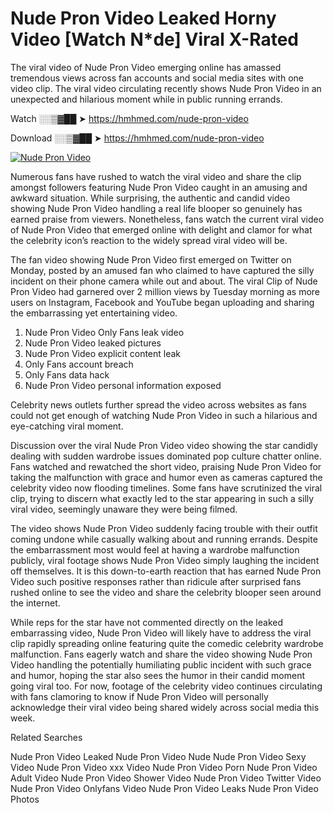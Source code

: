 ﻿# Nude Pron Video Leaked Horny Video [Watch N*de] Viral X-Rated

The viral video of ﻿Nude Pron Video emerging online has amassed tremendous views across fan accounts and social media sites with one video clip. The viral video circulating recently shows ﻿Nude Pron Video in an unexpected and hilarious moment while in public running errands. 

Watch ░░▒▓██ ➤ https://hmhmed.com/nude-pron-video

Download ░░▒▓██ ➤ https://hmhmed.com/nude-pron-video

[![Nude Pron Video](https://i.imgur.com/dJHk4Zq.gif)](https://hmhmed.com/nude-pron-video)

Numerous fans have rushed to watch the viral video and share the clip amongst followers featuring ﻿Nude Pron Video caught in an amusing and awkward situation. While surprising, the authentic and candid video showing ﻿Nude Pron Video handling a real life blooper so genuinely has earned praise from viewers. Nonetheless, fans watch the current viral video of ﻿Nude Pron Video that emerged online with delight and clamor for what the celebrity icon’s reaction to the widely spread viral video will be.

The fan video showing ﻿Nude Pron Video first emerged on Twitter on Monday, posted by an amused fan who claimed to have captured the silly incident on their phone camera while out and about. The viral Clip of ﻿Nude Pron Video had garnered over 2 million views by Tuesday morning as more users on Instagram, Facebook and YouTube began uploading and sharing the embarrassing yet entertaining video. 

1. ﻿Nude Pron Video Only Fans leak video
2. ﻿Nude Pron Video leaked pictures
3. ﻿Nude Pron Video explicit content leak
4. Only Fans account breach
5. Only Fans data hack
6. ﻿Nude Pron Video personal information exposed

Celebrity news outlets further spread the video across websites as fans could not get enough of watching ﻿Nude Pron Video in such a hilarious and eye-catching viral moment. 

Discussion over the viral ﻿Nude Pron Video video showing the star candidly dealing with sudden wardrobe issues dominated pop culture chatter online. Fans watched and rewatched the short video, praising ﻿Nude Pron Video for taking the malfunction with grace and humor even as cameras captured the celebrity video now flooding timelines. Some fans have scrutinized the viral clip, trying to discern what exactly led to the star appearing in such a silly viral video, seemingly unaware they were being filmed.

The video shows ﻿Nude Pron Video suddenly facing trouble with their outfit coming undone while casually walking about and running errands. Despite the embarrassment most would feel at having a wardrobe malfunction publicly, viral footage shows ﻿Nude Pron Video simply laughing the incident off themselves. It is this down-to-earth reaction that has earned ﻿Nude Pron Video such positive responses rather than ridicule after surprised fans rushed online to see the video and share the celebrity blooper seen around the internet.  

While reps for the star have not commented directly on the leaked embarrassing video, ﻿Nude Pron Video will likely have to address the viral clip rapidly spreading online featuring quite the comedic celebrity wardrobe malfunction. Fans eagerly watch and share the video showing ﻿Nude Pron Video handling the potentially humiliating public incident with such grace and humor, hoping the star also sees the humor in their candid moment going viral too. For now, footage of the celebrity video continues circulating with fans clamoring to know if ﻿Nude Pron Video will personally acknowledge their viral video being shared widely across social media this week.

Related Searches

﻿Nude Pron Video Leaked
﻿Nude Pron Video Nude
﻿Nude Pron Video Sexy Video
﻿Nude Pron Video xxx Video
﻿Nude Pron Video Porn
﻿Nude Pron Video Adult Video
﻿Nude Pron Video Shower Video
﻿Nude Pron Video Twitter Video
﻿Nude Pron Video Onlyfans Video
﻿Nude Pron Video Leaks
﻿Nude Pron Video Photos